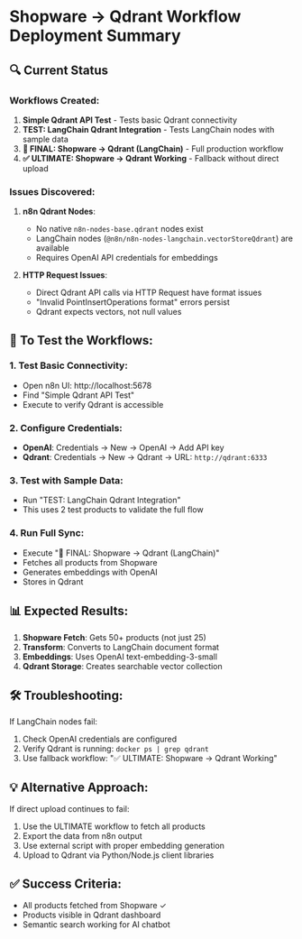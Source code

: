 # Shopware → Qdrant Workflow Deployment Summary

## 🔍 Current Status

### Workflows Created:
1. **Simple Qdrant API Test** - Tests basic Qdrant connectivity
2. **TEST: LangChain Qdrant Integration** - Tests LangChain nodes with sample data
3. **🚀 FINAL: Shopware → Qdrant (LangChain)** - Full production workflow
4. **✅ ULTIMATE: Shopware → Qdrant Working** - Fallback without direct upload

### Issues Discovered:
1. **n8n Qdrant Nodes**: 
   - No native `n8n-nodes-base.qdrant` nodes exist
   - LangChain nodes (`@n8n/n8n-nodes-langchain.vectorStoreQdrant`) are available
   - Requires OpenAI API credentials for embeddings

2. **HTTP Request Issues**:
   - Direct Qdrant API calls via HTTP Request have format issues
   - "Invalid PointInsertOperations format" errors persist
   - Qdrant expects vectors, not null values

## 🚀 To Test the Workflows:

### 1. Test Basic Connectivity:
- Open n8n UI: http://localhost:5678
- Find "Simple Qdrant API Test"
- Execute to verify Qdrant is accessible

### 2. Configure Credentials:
- **OpenAI**: Credentials → New → OpenAI → Add API key
- **Qdrant**: Credentials → New → Qdrant → URL: `http://qdrant:6333`

### 3. Test with Sample Data:
- Run "TEST: LangChain Qdrant Integration"
- This uses 2 test products to validate the full flow

### 4. Run Full Sync:
- Execute "🚀 FINAL: Shopware → Qdrant (LangChain)"
- Fetches all products from Shopware
- Generates embeddings with OpenAI
- Stores in Qdrant

## 📊 Expected Results:

1. **Shopware Fetch**: Gets 50+ products (not just 25)
2. **Transform**: Converts to LangChain document format
3. **Embeddings**: Uses OpenAI text-embedding-3-small
4. **Qdrant Storage**: Creates searchable vector collection

## 🛠️ Troubleshooting:

If LangChain nodes fail:
1. Check OpenAI credentials are configured
2. Verify Qdrant is running: `docker ps | grep qdrant`
3. Use fallback workflow: "✅ ULTIMATE: Shopware → Qdrant Working"

## 💡 Alternative Approach:

If direct upload continues to fail:
1. Use the ULTIMATE workflow to fetch all products
2. Export the data from n8n output
3. Use external script with proper embedding generation
4. Upload to Qdrant via Python/Node.js client libraries

## ✅ Success Criteria:
- All products fetched from Shopware ✓
- Products visible in Qdrant dashboard
- Semantic search working for AI chatbot